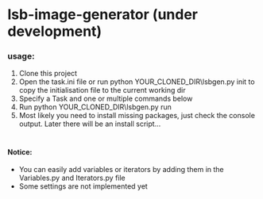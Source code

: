 # lsb-image-generator (under development)

### usage:

1. Clone this project
2. Open the task.ini file or run python YOUR_CLONED_DIR\lsbgen.py init to copy the initialisation file to the current working dir
3. Specify a Task and one or multiple commands below
4. Run python YOUR_CLONED_DIR\lsbgen.py run
5. Most likely you need to install missing packages, just check the console output. Later there will be an install script...

#

#### Notice:

- You can easily add variables or iterators by adding them in the Variables.py and Iterators.py file
- Some settings are not implemented yet
